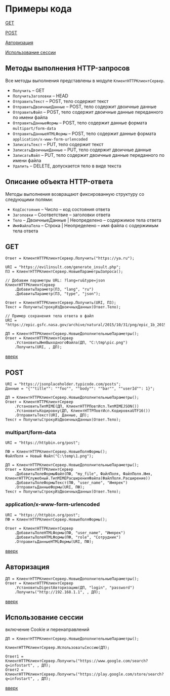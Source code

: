 # Примеры кода

[GET](#get)

[POST](#post)

[Авторизация](#авторизация)

[Использование сессии](#использование-сессии)

## Методы выполнения HTTP-запросов

Все методы выполнения представлены в модуле `КлиентHTTPКлиентСервер`.

- `Получить` – GET
- `ПолучитьЗаголовки` – HEAD
- `ОтправитьТекст` – POST, тело содержит текст
- `ОтправитьДвоичныеДанные` – POST, тело содержит двоичные данные
- `ОтправитьФайл` – POST, тело содержит двоичные данные переданного по имени файла
- `ОтправитьДанныеФормы` – POST, тело содержит данные формата `multipart/form-data`
- `ОтправитьДанныеHTMLФормы` – POST, тело содержит данные формата `application/x-www-form-urlencoded`
- `ЗаписатьТекст` – PUT, тело содержит текст
- `ЗаписатьДвоичныеДанные` – PUT, тело содержит двоичные данные
- `ЗаписатьФайл` – PUT, тело содержит двоичные данные переданного по имени файла
- `Удалить` – DELETE, допускается тело в виде текста

## Описание объекта HTTP-ответа

Методы выполнения возвращают фиксированную структуру со следующими полями:

- `КодСостояния` – Число – код состояния ответа
- `Заголовки` – Соответствие – заголовки ответа
- `Тело` – ДвоичныеДанные | Неопределено – содержимое тела ответа
- `ИмяФайлаТела` – Строка | Неопределено – имя файла с содержимым тела ответа

## GET

```bsl
Ответ = КлиентHTTPКлиентСервер.Получить("https://ya.ru");
```

```bsl
URI = "https://evilinsult.com/generate_insult.php";
ПЗ = КлиентHTTPКлиентСервер.НовыеПараметрыЗапроса();

// Добавим параметры URL: ?lang=ru&type=json
КлиентHTTPКлиентСервер
    .ДобавитьПараметр(ПЗ, "lang", "ru")
    .ДобавитьПараметр(ПЗ, "type", "json");

Ответ = КлиентHTTPКлиентСервер.Получить(URI, ПЗ);
Текст = ПолучитьСтрокуИзДвоичныхДанных(Ответ.Тело);
```

```bsl
// Пример сохранения тела ответа в файл
URI = "https://epic.gsfc.nasa.gov/archive/natural/2015/10/31/png/epic_1b_20151031074844.png";

ДП = КлиентHTTPКлиентСервер.НовыеДополнительныеПараметры();
Ответ = КлиентHTTPКлиентСервер
    .УстановитьИмяВыходногоФайла(ДП, "С:\tmp\pic.png")
    .Получить(URI, , ДП);
```

[вверх](#примеры-кода)

## POST

```bsl
URI = "https://jsonplaceholder.typicode.com/posts";
Данные = "{""title"": ""foo"", ""body"": ""bar"", ""userId"": 1}";

ДП = КлиентHTTPКлиентСервер.НовыеДополнительныеПараметры();
Ответ = КлиентHTTPКлиентСервер
    .УстановитьТипMIME(ДП, КлиентHTTPПовтИсп.ТипMIMEJSON())
    .УстановитьКодировку(ДП, КлиентHTTPПовтИсп.КодировкаUTF16())
    .ОтправитьТекст(URI, Данные, ДП);
Текст = ПолучитьСтрокуИзДвоичныхДанных(Ответ.Тело);
```

### multipart/form-data

```bsl
URI = "https://httpbin.org/post";

ПФ = КлиентHTTPКлиентСервер.НовыеПоляФормы();
ФайлПоля = Новый Файл("C:\temp\1.png");

ДП = КлиентHTTPКлиентСервер.НовыеДополнительныеПараметры();
Ответ = КлиентHTTPКлиентСервер
    .ДобавитьПолеФормыФайл(ПФ, "my_file", ФайлПоля, ФайлПоля.Имя, КлиентHTTPСлужебный.ТипMIMEРасширенияФайла(ФайлПоля.Расширение))
    .ДобавитьПолеФормыТекст(ПФ, "user_name", "Имярек")
    .ОтправитьДанныеФормы(URI, ПФ);
Текст = ПолучитьСтрокуИзДвоичныхДанных(Ответ.Тело);
```

### application/x-www-form-urlencoded

```bsl
URI = "https://httpbin.org/post";
ПФ = КлиентHTTPКлиентСервер.НовыеПоляФормы();

Ответ = КлиентHTTPКлиентСервер
    .ДобавитьПолеHTMLФормы(ПФ, "user_name", "Имярек")
    .ДобавитьПолеHTMLФормы(ПФ, "role", "Сотрудник")
    .ОтправитьДанныеHTMLФормы(URI, ПФ);
```

[вверх](#примеры-кода)

## Авторизация

```bsl
ДП = КлиентHTTPКлиентСервер.НовыеДополнительныеПараметры();
Ответ = КлиентHTTPКлиентСервер
    .УстановитьDigestАвторизацию(ДП, "login", "password")
    .Получить("http://192.168.1.1", , ДП);
```

[вверх](#примеры-кода)

## Использование сессии

включение Cookie и перенаправлений

```bsl
ДП = КлиентHTTPКлиентСервер.НовыеДополнительныеПараметры();

КлиентHTTPКлиентСервер.ИспользоватьСессию(ДП);

Ответ1 = КлиентHTTPКлиентСервер.Получить("https://www.google.com/search?q=infostart", , ДП);
Ответ2 = КлиентHTTPКлиентСервер.Получить("https://play.google.com/store/search?q=infostart", , ДП);
```

[вверх](#примеры-кода)
